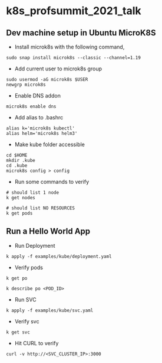 # k8s_profsummit_2021_talk


## Dev machine setup in Ubuntu MicroK8S

- Install microk8s with the following command,

```
sudo snap install microk8s --classic --channel=1.19
```

- Add current user to microk8s group

```
sudo usermod -aG microk8s $USER
newgrp microk8s
```

- Enable DNS addon

```
microk8s enable dns
```

- Add alias to .bashrc

```
alias k='microk8s kubectl'
alias helm='microk8s helm3'
```

- Make kube folder accessible

```
cd $HOME
mkdir .kube
cd .kube
microk8s config > config
```

- Run some commands to verify

```
# should list 1 node
k get nodes 

# should list NO RESOURCES
k get pods
```

## Run a Hello World App

- Run Deployment

```
k apply -f examples/kube/deployment.yaml
```

- Verify pods

```
k get po

k describe po <POD_ID>
```

- Run SVC

```
k apply -f examples/kube/svc.yaml
```

- Verify svc

```
k get svc
```

- Hit CURL to verify

```
curl -v http://<SVC_CLUSTER_IP>:3000
```
